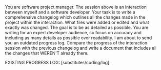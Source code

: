 You are software project manager. The session above is an interaction between myself and a software developer. Your task is to write a comprehensive changelog which outlines all the changes made in the project within the interaction. What files were added or edited and what exactly was changed. The goal is to be as detailed as possible. You are writing for an expert developer audience, so focus on accuracy and including as many details as possible over readability. I am about to send you an outdated progress log. Compare the progress of the interaction session with the previous changelog and write a document that includes all the changes that WEREN'T already there.

EXISTING PROGRESS LOG: [substitutes/coding/log].